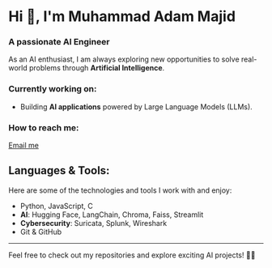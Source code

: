 # Hi 👋, I'm Muhammad Adam Majid
### A passionate **AI Engineer**

As an AI enthusiast, I am always exploring new opportunities to solve real-world problems through **Artificial Intelligence**.

### Currently working on:
- Building **AI applications** powered by Large Language Models (LLMs).

### How to reach me:  
[Email me](mailto:mhmmdadammajid@gmail.com)

## Languages & Tools:
Here are some of the technologies and tools I work with and enjoy:
- Python, JavaScript, C 
- **AI**: Hugging Face, LangChain, Chroma, Faiss, Streamlit
- **Cybersecurity**: Suricata, Splunk, Wireshark
- Git & GitHub 

---

Feel free to check out my repositories and explore exciting AI projects! 👨‍💻
